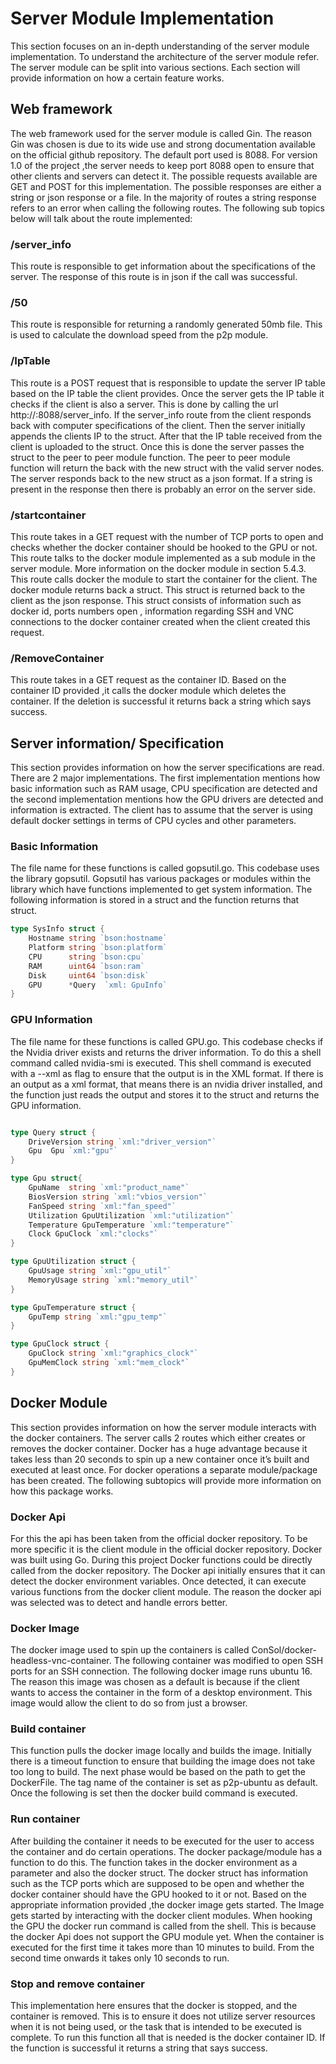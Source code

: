 # Server Module Implementation 

This section focuses on an in-depth understanding of the server module implementation. To
understand the architecture of the server module refer. The server module can be split
into various sections. Each section will provide information on how a certain feature works.

## Web framework
The web framework used for the server module is called Gin. The reason Gin was chosen is due to
its wide use and strong documentation available on the official github repository. The default
port used is 8088. For version 1.0 of the project ,the server needs to keep port 8088 open to
ensure that other clients and servers can detect it. The possible requests available are GET and
POST for this implementation. The possible responses are either a string or json response or a file.
In the majority of routes a string response refers to an error when calling the following routes.
The following sub topics below will talk about the route implemented:

### /server_info
This route is responsible to get information about the specifications of the
server. The response of this route is in json if the call was successful. 

### /50
This route is responsible for returning a randomly generated 50mb file. This is used to
calculate the download speed from the p2p module.

### /IpTable
This route is a POST request that is responsible to update the server IP table
based on the IP table the client provides. Once the server gets the IP table it checks if the
client is also a server. This is done by calling the url http://<client ip>:8088/server_info. If
the server_info route from the client responds back with computer specifications of the
client. Then the server initially appends the clients IP to the struct. After that the IP table
received from the client is uploaded to the struct. Once this is done the server passes the
struct to the peer to peer module function. The peer to peer module function will return the back with the
new struct with the valid server nodes. The server responds back to the new struct as a
json format. If a string is present in the response then there is probably an error on the
server side.

### /startcontainer
This route takes in a GET request with the number of TCP ports to open and
checks whether the docker container should be hooked to the GPU or not. This route talks
to the docker module implemented as a sub module in the server module. More
information on the docker module in section 5.4.3. This route calls docker the module to
start the container for the client. The docker module returns back a struct. This struct is
returned back to the client as the json response. This struct consists of information such as
docker id, ports numbers open , information regarding SSH and VNC connections to the
docker container created when the client created this request.

### /RemoveContainer
This route takes in a GET request as the container ID. Based on the
container ID provided ,it calls the docker module which deletes the container. If the
deletion is successful it returns back a string which says success.

## Server information/ Specification
This section provides information on how the server specifications are read. There are 2 major
implementations. The first implementation mentions how basic information such as RAM usage,
CPU specification are detected and the second implementation mentions how the GPU drivers are
detected and information is extracted. The client has to assume that the server is using default
docker settings in terms of CPU cycles and other parameters.

### Basic Information 
The file name for these functions is called gopsutil.go. This codebase
uses the library gopsutil. Gopsutil has various packages or modules within the library
which have functions implemented to get system information. The following information is
stored in a struct and the function returns that struct. 

```go
type SysInfo struct {
    Hostname string `bson:hostname`
    Platform string `bson:platform`
    CPU      string `bson:cpu`
    RAM      uint64 `bson:ram`
    Disk     uint64 `bson:disk`
    GPU      *Query  `xml: GpuInfo`
}
```
### GPU Information 
The file name for these functions is called GPU.go. This codebase checks
if the Nvidia driver exists and returns the driver information. To do this a shell
command called nvidia-smi is executed. This shell command is executed with a --xml as flag
to ensure that the output is in the XML format. If there is an output as a xml format, that
means there is an nvidia driver installed, and the function just reads the output and stores it
to the struct and returns the GPU information.

```go

type Query struct {
	DriveVersion string `xml:"driver_version"`
	Gpu  Gpu `xml:"gpu"`
}

type Gpu struct{
	GpuName  string `xml:"product_name"`
	BiosVersion string `xml:"vbios_version"`
	FanSpeed string `xml:"fan_speed"`
	Utilization GpuUtilization `xml:"utilization"`
	Temperature GpuTemperature `xml:"temperature"`
	Clock GpuClock `xml:"clocks"`
}

type GpuUtilization struct {
	GpuUsage string `xml:"gpu_util"`
	MemoryUsage string `xml:"memory_util"`
}

type GpuTemperature struct {
	GpuTemp string `xml:"gpu_temp"`
}

type GpuClock struct {
	GpuClock string `xml:"graphics_clock"`
	GpuMemClock string `xml:"mem_clock"`
}
```

## Docker Module 
This section provides information on how the server module interacts with the docker containers.
The server calls 2 routes which either creates or removes the docker container. Docker has a huge
advantage because it takes less than 20 seconds to spin up a new container once it’s built and
executed at least once. For docker operations a separate module/package has been created. The
following subtopics will provide more information on how this package works.

### Docker Api 
For this the api has been taken from the official docker repository. To be more
specific it is the client module in the official docker repository. Docker was built using Go.
During this project Docker functions could be directly called from the docker repository.
The Docker api initially ensures that it can detect the docker environment variables. Once
detected, it can execute various functions from the docker client module. The reason the
docker api was selected was to detect and handle errors better.

### Docker Image
The docker image used to spin up the containers is called
ConSol/docker-headless-vnc-container. The following container was modified to open
SSH ports for an SSH connection. The following docker image runs ubuntu 16. The reason
this image was chosen as a default is because if the client wants to access the container in
the form of a desktop environment. This image would allow the client to do so from just a
browser. 

### Build container 
This function pulls the docker image locally and builds the image. Initially
there is a timeout function to ensure that building the image does not take too long to
build. The next phase would be based on the path to get the DockerFile. The tag name of
the container is set as p2p-ubuntu as default. Once the following is set then the docker
build command is executed.

### Run container 
After building the container it needs to be executed for the user to access
the container and do certain operations. The docker package/module has a function to do
this. The function takes in the docker environment as a parameter and also the docker
struct. The docker struct has information such as the TCP ports which are supposed to be
open and whether the docker container should have the GPU hooked to it or not. Based on
the appropriate information provided ,the docker image gets started. The Image gets
started by interacting with the docker client modules. When hooking the GPU the docker
run command is called from the shell. This is because the docker Api does not support the
GPU module yet. When the container is executed for the first time it takes
more than 10 minutes to build. From the second time onwards it takes only 10 seconds to
run.

### Stop and remove container 
This implementation here ensures that the docker is stopped, and the container is removed. This is to ensure 
it does not utilize server resources when it is not being used, or the task that is intended to be executed is complete. 
To run this function all that is needed is the docker container ID. If the function is successful it returns
a string that says success.





